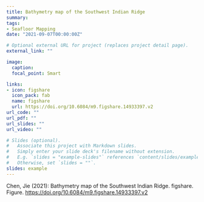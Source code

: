 ```yaml
---
title: Bathymetry map of the Southwest Indian Ridge
summary: 
tags:
- Seafloor Mapping
date: "2021-09-07T00:00:00Z"

# Optional external URL for project (replaces project detail page).
external_link: ""

image:
  caption: 
  focal_point: Smart

links:
- icon: figshare
  icon_pack: fab
  name: figshare
  url: https://doi.org/10.6084/m9.figshare.14933397.v2
url_code: ""
url_pdf: ""
url_slides: ""
url_video: ""

# Slides (optional).
#   Associate this project with Markdown slides.
#   Simply enter your slide deck's filename without extension.
#   E.g. `slides = "example-slides"` references `content/slides/example-slides.md`.
#   Otherwise, set `slides = ""`.
slides: example
---
```


Chen, Jie (2021): Bathymetry map of the Southwest Indian Ridge. figshare. Figure. https://doi.org/10.6084/m9.figshare.14933397.v2 

